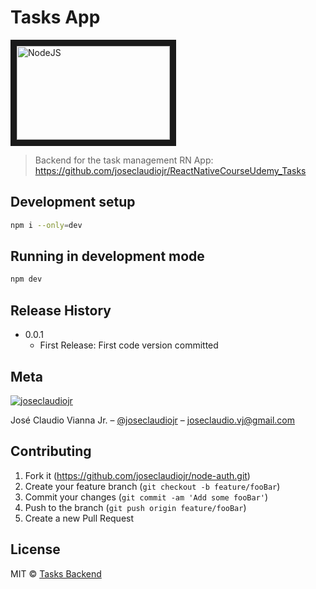 # Tasks App

<a href="https://nodejs.org/en/" target="_blank"><img src="https://nodejs.org/static/images/logo.png" alt="NodeJS" width="245" height="150" border="10"/></a>

> Backend for the task management RN App: https://github.com/joseclaudiojr/ReactNativeCourseUdemy_Tasks

## Development setup

```sh
npm i --only=dev
```

## Running in development mode

```sh
npm dev
```

## Release History

- 0.0.1
  - First Release: First code version committed

## Meta

[![joseclaudiojr][juca-image]][linkedin-url]

José Claudio Vianna Jr. – [@joseclaudiojr](https://www.linkedin.com/in/joseclaudiojr/) – joseclaudio.vj@gmail.com

## Contributing

1. Fork it (<https://github.com/joseclaudiojr/node-auth.git>)
2. Create your feature branch (`git checkout -b feature/fooBar`)
3. Commit your changes (`git commit -am 'Add some fooBar'`)
4. Push to the branch (`git push origin feature/fooBar`)
5. Create a new Pull Request

## License

MIT © [Tasks Backend](https://raw.githubusercontent.com/joseclaudiojr/ReactNativeCourseUdemy_TasksBackend/master/LICENSE)

<!-- Markdown link & img dfn's -->

[juca-image]: https://media-exp1.licdn.com/dms/image/C4D03AQHVduySNv8pCg/profile-displayphoto-shrink_200_200/0?e=1597276800&v=beta&t=tygSSKj0ZEDfnE2HmxPADlyi6YCurk_j1hmiL3zio00
[linkedin-url]: https://www.linkedin.com/in/joseclaudiojr/
